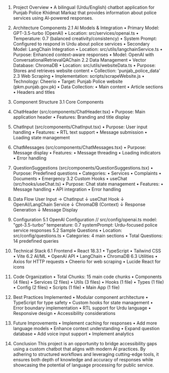 1. Project Overview
•	A bilingual (Urdu/English) chatbot application for Punjab Police Khidmat Markaz that provides information about police services using AI-powered responses.
2. Architecture Components
2.1 AI Models & Integration
•	Primary Model: GPT-3.5-turbo (OpenAI)
•	Location: src/services/openai.ts
•	Temperature: 0.7 (balanced creativity/consistency)
•	System Prompt: Configured to respond in Urdu about police services
•	Secondary Model: LangChain Integration
•	Location: src/utils/langchainService.ts
•	Purpose: Enhanced context-aware responses
•	Model: OpenAI with ConversationalRetrievalQAChain
2.2 Data Management
•	Vector Database: ChromaDB
•	Location: src/utils/websiteData.ts
•	Purpose: Stores and retrieves website content
•	Collection: 'punjab_police_data'
2.3 Web Scraping
•	Implementation: scripts/scrapeWebsite.js
•	Technology: Cheerio
•	Target: Punjab Police website (pkm.punjab.gov.pk)
•	Data Collection:
•	Main content
•	Article sections
•	Headers and titles
3. Component Structure
3.1 Core Components
1.	ChatHeader (src/components/ChatHeader.tsx)
•	Purpose: Main application header
•	Features: Branding and title display
2.	ChatInput (src/components/ChatInput.tsx)
•	Purpose: User input handling
•	Features:
•	RTL text support
•	Message submission
•	Loading state management
3.	ChatMessages (src/components/ChatMessages.tsx)
•	Purpose: Message display
•	Features:
•	Message threading
•	Loading indicators
•	Error handling
4.	QuestionSuggestions (src/components/QuestionSuggestions.tsx)
•	Purpose: Predefined questions
•	Categories:
•	Services
•	Complaints
•	Documents
•	Emergency
3.2 Custom Hooks
•	useChat (src/hooks/useChat.ts)
•	Purpose: Chat state management
•	Features:
•	Message handling
•	API integration
•	Error handling



4. Data Flow
User Input → ChatInput
↓
useChat Hook
↓
OpenAI/LangChain Service
↓
ChromaDB (Context)
↓
Response Generation
↓
Message Display
5. Configuration
5.1 OpenAI Configuration
// src/config/openai.ts
model: "gpt-3.5-turbo"
temperature: 0.7
systemPrompt: Urdu-focused police service responses
5.2 Sample Questions
•	Location: src/config/questions.ts
•	Categories: 4 main sections
•	Total Questions: 14 predefined queries
6. Technical Stack
6.1 Frontend
•	React 18.3.1
•	TypeScript
•	Tailwind CSS
•	Vite
6.2 AI/ML
•	OpenAI API
•	LangChain
•	ChromaDB
6.3 Utilities
•	Axios for HTTP requests
•	Cheerio for web scraping
•	Lucide React for icons
7. Code Organization
•	Total Chunks: 15 main code chunks
•	Components (4 files)
•	Services (2 files)
•	Utils (3 files)
•	Hooks (1 file)
•	Types (1 file)
•	Config (2 files)
•	Scripts (1 file)
•	Main App (1 file)
8. Best Practices Implemented
•	Modular component architecture
•	TypeScript for type safety
•	Custom hooks for state management
•	Error boundary implementation
•	RTL support for Urdu language
•	Responsive design
•	Accessibility considerations
9. Future Improvements
•	Implement caching for responses
•	Add more language models
•	Enhance context understanding
•	Expand question database
•	Add voice input support
•	Implement analytics

8. Conclusion
This project is an opportunity to bridge accessibility gaps using a custom chatbot that aligns with modern AI practices. By adhering to structured workflows and leveraging cutting-edge tools, it ensures both depth of knowledge and accuracy of responses while showcasing the potential of language processing for public service.


